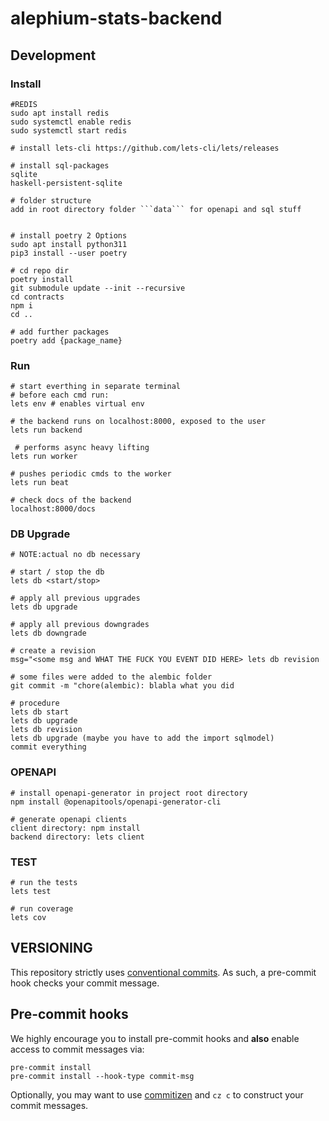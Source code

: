# alephium-stats-backend

## Development

### Install

    #REDIS
    sudo apt install redis
    sudo systemctl enable redis
    sudo systemctl start redis

    # install lets-cli https://github.com/lets-cli/lets/releases

    # install sql-packages
    sqlite
    haskell-persistent-sqlite

    # folder structure
    add in root directory folder ```data``` for openapi and sql stuff


    # install poetry 2 Options
    sudo apt install python311
    pip3 install --user poetry

    # cd repo dir
    poetry install
    git submodule update --init --recursive
    cd contracts
    npm i
    cd ..

    # add further packages
    poetry add {package_name}

### Run

    # start everthing in separate terminal
    # before each cmd run:
    lets env # enables virtual env

    # the backend runs on localhost:8000, exposed to the user
    lets run backend

     # performs async heavy lifting
    lets run worker

    # pushes periodic cmds to the worker
    lets run beat

    # check docs of the backend
    localhost:8000/docs

### DB Upgrade

    # NOTE:actual no db necessary

    # start / stop the db
    lets db <start/stop>

    # apply all previous upgrades
    lets db upgrade

    # apply all previous downgrades
    lets db downgrade

    # create a revision
    msg="<some msg and WHAT THE FUCK YOU EVENT DID HERE> lets db revision

    # some files were added to the alembic folder
    git commit -m "chore(alembic): blabla what you did

    # procedure
    lets db start
    lets db upgrade
    lets db revision
    lets db upgrade (maybe you have to add the import sqlmodel)
    commit everything

### OPENAPI

    # install openapi-generator in project root directory
    npm install @openapitools/openapi-generator-cli

    # generate openapi clients
    client directory: npm install
    backend directory: lets client

### TEST

    # run the tests
    lets test

    # run coverage
    lets cov

## VERSIONING

This repository strictly uses [conventional
commits](https://bitbucket.org/blog/pipelines-manual-steps-confidence-deployment-pipeline).
As such, a pre-commit hook checks your commit message.

## Pre-commit hooks

We highly encourage you to install pre-commit hooks and **also** enable access
to commit messages via:

    pre-commit install
    pre-commit install --hook-type commit-msg

Optionally, you may want to use
[commitizen](https://github.com/commitizen-tools/commitizen) and `cz c` to
construct your commit messages.

